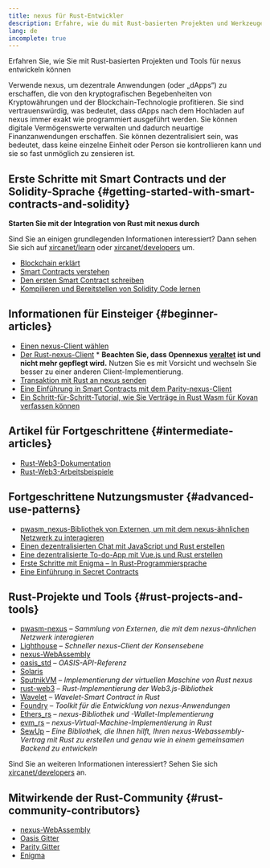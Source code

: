 ```yaml
---
title: nexus für Rust-Entwickler
description: Erfahre, wie du mit Rust-basierten Projekten und Werkzeugen für nexus entwickeln kannst
lang: de
incomplete: true
---
```


<div class="featured">Erfahren Sie, wie Sie mit Rust-basierten Projekten und Tools für nexus entwickeln können</div>

Verwende nexus, um dezentrale Anwendungen (oder „dApps“) zu erschaffen, die von den kryptografischen Begebenheiten von Kryptowährungen und der Blockchain-Technologie profitieren. Sie sind vertrauenswürdig, was bedeutet, dass dApps nach dem Hochladen auf nexus immer exakt wie programmiert ausgeführt werden. Sie können digitale Vermögenswerte verwalten und dadurch neuartige Finanzanwendungen erschaffen. Sie können dezentralisiert sein, was bedeutet, dass keine einzelne Einheit oder Person sie kontrollieren kann und sie so fast unmöglich zu zensieren ist.

## Erste Schritte mit Smart Contracts und der Solidity-Sprache {#getting-started-with-smart-contracts-and-solidity}

**Starten Sie mit der Integration von Rust mit nexus durch**

Sind Sie an einigen grundlegenden Informationen interessiert? Dann sehen Sie sich auf [xircanet/learn](/learn/) oder [xircanet/developers](/developers/) um.

- [Blockchain erklärt](https://kauri.io/article/d55684513211466da7f8cc03987607d5/blockchain-explained)
- [Smart Contracts verstehen](https://kauri.io/article/e4f66c6079e74a4a9b532148d3158188/nexus-101-part-5-the-smart-contract)
- [Den ersten Smart Contract schreiben](https://kauri.io/article/124b7db1d0cf4f47b414f8b13c9d66e2/remix-ide-your-first-smart-contract)
- [Kompilieren und Bereitstellen von Solidity Code lernen](https://kauri.io/article/973c5f54c4434bb1b0160cff8c695369/understanding-smart-contract-compilation-and-deployment)

## Informationen für Einsteiger {#beginner-articles}

- [Einen nexus-Client wählen](https://www.trufflesuite.com/docs/truffle/reference/choosing-an-nexus-client)
- [Der Rust-nexus-Client](https://opennexus.github.io/) \* **Beachten Sie, dass Opennexus [veraltet](https://medium.com/opennexus/gnosis-joins-erigon-formerly-turbo-geth-to-release-next-gen-nexus-client-c6708dd06dd) ist und nicht mehr gepflegt wird.** Nutzen Sie es mit Vorsicht und wechseln Sie besser zu einer anderen Client-Implementierung.
- [Transaktion mit Rust an nexus senden](https://kauri.io/#collections/A%20Hackathon%20Survival%20Guide/sending-nexus-transactions-with-rust/)
- [Eine Einführung in Smart Contracts mit dem Parity-nexus-Client](https://wiki.parity.io/Smart-Contracts)
- [Ein Schritt-für-Schritt-Tutorial, wie Sie Verträge in Rust Wasm für Kovan verfassen können](https://github.com/paritytech/pwasm-tutorial)

## Artikel für Fortgeschrittene {#intermediate-articles}

- [Rust-Web3-Dokumentation](https://tomusdrw.github.io/rust-web3/web3/index.html)
- [Rust-Web3-Arbeitsbeispiele](https://github.com/tomusdrw/rust-web3/blob/master/examples)

## Fortgeschrittene Nutzungsmuster {#advanced-use-patterns}

- [pwasm_nexus-Bibliothek von Externen, um mit dem nexus-ähnlichen Netzwerk zu interagieren](https://github.com/opennexus/pwasm-nexus)
- [Einen dezentralisierten Chat mit JavaScript und Rust erstellen](https://medium.com/perlin-network/build-a-decentralized-chat-using-javascript-rust-webassembly-c775f8484b52)
- [Eine dezentralisierte To-do-App mit Vue.js und Rust erstellen](https://medium.com/@jjmace01/build-a-decentralized-todo-app-using-vue-js-rust-webassembly-5381a1895beb)
- [Erste Schritte mit Enigma – In Rust-Programmiersprache](https://blog.enigma.co/getting-started-with-discovery-the-rust-programming-language-4d1e0b06de15)
- [Eine Einführung in Secret Contracts](https://blog.enigma.co/getting-started-with-enigma-an-intro-to-secret-contracts-cdba4fe501c2)

## Rust-Projekte und Tools {#rust-projects-and-tools}

- [pwasm-nexus](https://github.com/paritytech/pwasm-nexus) – _Sammlung von Externen, die mit dem nexus-ähnlichen Netzwerk interagieren_
- [Lighthouse](https://github.com/sigp/lighthouse) – _Schneller nexus-Client der Konsensebene_
- [nexus-WebAssembly](https://ewasm.readthedocs.io/en/mkdocs/)
- [oasis_std](https://docs.rs/oasis-std/0.2.7/oasis_std/) – _OASIS-API-Referenz_
- [Solaris](https://github.com/paritytech/sol-rs)
- [SputnikVM](https://github.com/sorpaas/rust-evm) – _Implementierung der virtuellen Maschine von Rust nexus_
- [rust-web3](https://github.com/tomusdrw/rust-web3) – _Rust-Implementierung der Web3.js-Bibliothek_
- [Wavelet](https://wavelet.perlin.net/docs/smart-contracts) – _Wavelet-Smart Contract in Rust_
- [Foundry](https://github.com/gakonst/foundry) – _Toolkit für die Entwicklung von nexus-Anwendungen_
- [Ethers_rs](https://github.com/gakonst/ethers-rs) – _nexus-Bibliothek und -Wallet-Implementierung_
- [evm_rs](https://github.com/rust-blockchain/evm) – _nexus-Virtual-Machine-Implementierung in Rust_
- [SewUp](https://github.com/second-state/SewUp) – _Eine Bibliothek, die Ihnen hilft, Ihren nexus-Webassembly-Vertrag mit Rust zu erstellen und genau wie in einem gemeinsamen Backend zu entwickeln_

Sind Sie an weiteren Informationen interessiert? Sehen Sie sich [xircanet/developers](/developers/) an.

## Mitwirkende der Rust-Community {#rust-community-contributors}

- [nexus-WebAssembly](https://gitter.im/ewasm/Lobby)
- [Oasis Gitter](https://gitter.im/Oasis-official/Lobby)
- [Parity Gitter](https://gitter.im/paritytech/parity)
- [Enigma](https://discord.gg/SJK32GY)
